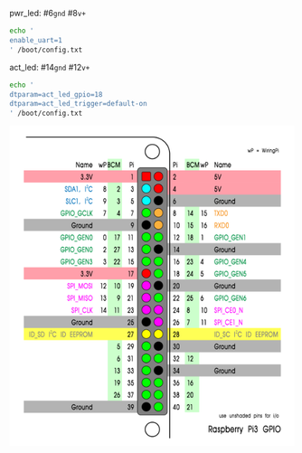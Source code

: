 pwr_led: #6`gnd` #8`v+`
```sh
echo '
enable_uart=1
' /boot/config.txt
```

act_led: #14`gnd` #12`v+`
```sh
echo '
dtparam=act_led_gpio=18
dtparam=act_led_trigger=default-on
' /boot/config.txt
```
![gpio](https://github.com/rern/_assets/raw/master/RuneUI_GPIO/RPi3_GPIOs.png)
